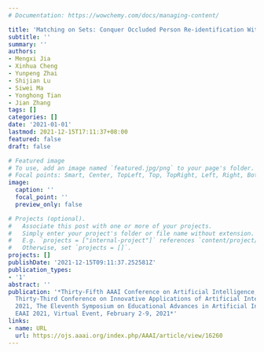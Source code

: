 ```yaml
---
# Documentation: https://wowchemy.com/docs/managing-content/

title: 'Matching on Sets: Conquer Occluded Person Re-identification Without Alignment'
subtitle: ''
summary: ''
authors:
- Mengxi Jia
- Xinhua Cheng
- Yunpeng Zhai
- Shijian Lu
- Siwei Ma
- Yonghong Tian
- Jian Zhang
tags: []
categories: []
date: '2021-01-01'
lastmod: 2021-12-15T17:11:37+08:00
featured: false
draft: false

# Featured image
# To use, add an image named `featured.jpg/png` to your page's folder.
# Focal points: Smart, Center, TopLeft, Top, TopRight, Left, Right, BottomLeft, Bottom, BottomRight.
image:
  caption: ''
  focal_point: ''
  preview_only: false

# Projects (optional).
#   Associate this post with one or more of your projects.
#   Simply enter your project's folder or file name without extension.
#   E.g. `projects = ["internal-project"]` references `content/project/deep-learning/index.md`.
#   Otherwise, set `projects = []`.
projects: []
publishDate: '2021-12-15T09:11:37.252581Z'
publication_types:
- '1'
abstract: ''
publication: '*Thirty-Fifth AAAI Conference on Artificial Intelligence, AAAI 2021,
  Thirty-Third Conference on Innovative Applications of Artificial Intelligence, IAAI
  2021, The Eleventh Symposium on Educational Advances in Artificial Intelligence,
  EAAI 2021, Virtual Event, February 2-9, 2021*'
links:
- name: URL
  url: https://ojs.aaai.org/index.php/AAAI/article/view/16260
---
```

